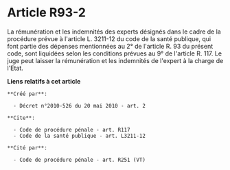 # Article R93-2

La rémunération et les indemnités des experts désignés dans le cadre de la procédure prévue à l'article L. 3211-12 du code de
la santé publique, qui font partie des dépenses mentionnées au 2° de l'article R. 93 du présent code, sont liquidées selon
les conditions prévues au 9° de l'article R. 117. Le juge peut laisser la rémunération et les indemnités de l'expert à la
charge de l'Etat.

**Liens relatifs à cet article**

	**Créé par**:

	  - Décret n°2010-526 du 20 mai 2010 - art. 2

	**Cite**:

	  - Code de procédure pénale - art. R117
	  - Code de la santé publique - art. L3211-12

	**Cité par**:

	  - Code de procédure pénale - art. R251 (VT)
